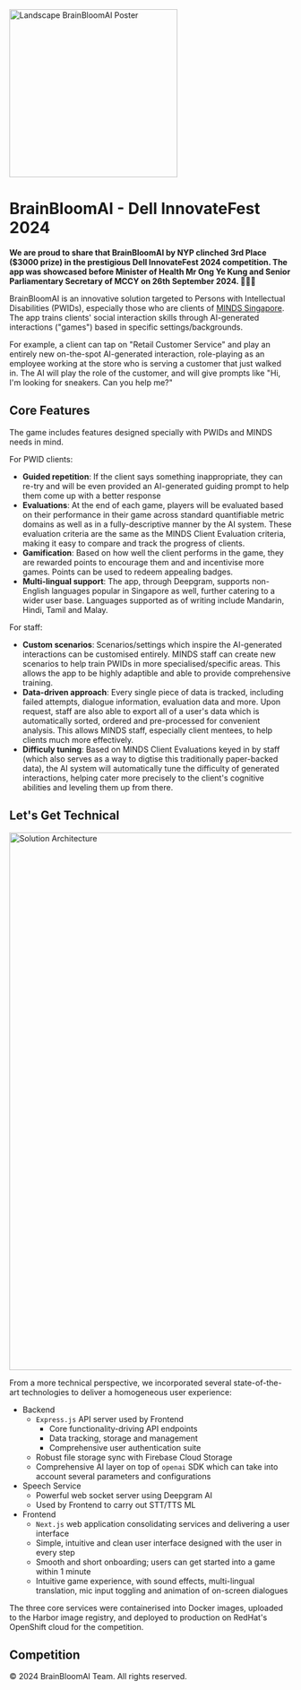 <img src="https://github.com/user-attachments/assets/a839e60b-5537-488f-ac16-c18beca6dcf4" alt="Landscape BrainBloomAI Poster" height="300px">

# BrainBloomAI - Dell InnovateFest 2024

**We are proud to share that BrainBloomAI by NYP clinched 3rd Place ($3000 prize) in the prestigious Dell InnovateFest 2024 competition.
The app was showcased before Minister of Health Mr Ong Ye Kung and Senior Parliamentary Secretary of MCCY on 26th September 2024. 🎉🎉🎉**

BrainBloomAI is an innovative solution targeted to Persons with Intellectual Disabilities (PWIDs), especially those who are clients of [MINDS Singapore](https://www.minds.org.sg/).
The app trains clients' social interaction skills through AI-generated interactions ("games") based in specific settings/backgrounds.

For example, a client can tap on "Retail Customer Service" and play an entirely new on-the-spot AI-generated interaction, role-playing as an employee working at the store who is serving a customer that just walked in.
The AI will play the role of the customer, and will give prompts like "Hi, I'm looking for sneakers. Can you help me?"

## Core Features

The game includes features designed specially with PWIDs and MINDS needs in mind.

For PWID clients:
- **Guided repetition**: If the client says something inappropriate, they can re-try and will be even provided an AI-generated guiding prompt to help them come up with a better response
- **Evaluations**: At the end of each game, players will be evaluated based on their performance in their game across standard quantifiable metric domains as well as in a fully-descriptive manner by the AI system. These evaluation criteria are the same as the MINDS Client Evaluation criteria, making it easy to compare and track the progress of clients.
- **Gamification**: Based on how well the client performs in the game, they are rewarded points to encourage them and and incentivise more games. Points can be used to redeem appealing badges.
- **Multi-lingual support**: The app, through Deepgram, supports non-English languages popular in Singapore as well, further catering to a wider user base. Languages supported as of writing include Mandarin, Hindi, Tamil and Malay.

For staff:
- **Custom scenarios**: Scenarios/settings which inspire the AI-generated interactions can be customised entirely. MINDS staff can create new scenarios to help train PWIDs in more specialised/specific areas. This allows the app to be highly adaptible and able to provide comprehensive training.
- **Data-driven approach**: Every single piece of data is tracked, including failed attempts, dialogue information, evaluation data and more. Upon request, staff are also able to export all of a user's data which is automatically sorted, ordered and pre-processed for convenient analysis. This allows MINDS staff, especially client mentees, to help clients much more effectively.
- **Difficuly tuning**: Based on MINDS Client Evaluations keyed in by staff (which also serves as a way to digtise this traditionally paper-backed data), the AI system will automatically tune the difficulty of generated interactions, helping cater more precisely to the client's cognitive abilities and leveling them up from there.

## Let's Get Technical

<img width="960" alt="Solution Architecture" src="https://github.com/user-attachments/assets/92773d7c-ed4c-4665-8020-ae6f5e11f708">

From a more technical perspective, we incorporated several state-of-the-art technologies to deliver a homogeneous user experience:
- Backend
  - `Express.js` API server used by Frontend
    - Core functionality-driving API endpoints
    - Data tracking, storage and management
    - Comprehensive user authentication suite
  - Robust file storage sync with Firebase Cloud Storage
  - Comprehensive AI layer on top of `openai` SDK which can take into account several parameters and configurations
- Speech Service
  - Powerful web socket server using Deepgram AI
  - Used by Frontend to carry out STT/TTS ML
- Frontend
  - `Next.js` web application consolidating services and delivering a user interface
  - Simple, intuitive and clean user interface designed with the user in every step
  - Smooth and short onboarding; users can get started into a game within 1 minute
  - Intuitive game experience, with sound effects, multi-lingual translation, mic input toggling and animation of on-screen dialogues
 
The three core services were containerised into Docker images, uploaded to the Harbor image registry, and deployed to production on RedHat's OpenShift cloud for the competition.

## Competition

©️ 2024 BrainBloomAI Team. All rights reserved.
